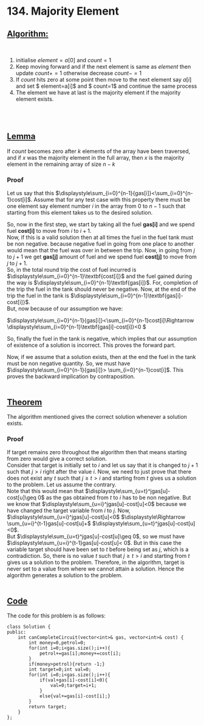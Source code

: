 # **134. Majority Element**

## <u>__Algorithm:__</u>
<br>


1. initialise $element=a[0]$ and $count=1$
2. Keep moving forward and if the next element is same as $element$ then update $count+=1$ otherwise decrease $count-=1$
3. If $count$ hits zero at some point then move to the next element say $a[i]$ and set $ element=a[i]$ and $ count=1$ and continue the same process
4. The element we have at last is the majority element if the majority element exists.
<br>
<br>


## <u>__Lemma__</u>
If $count$ becomes zero after $k$ elements of the array have been traversed, and if $x$ was the majority element in the full array, then $x$ is the majority element in the remaining array of size $n-k$
<br>

### __Proof__  
Let us say that this $\displaystyle\sum_{i=0}^{n-1}{gas[i]}<\sum_{i=0}^{n-1}cost[i]$. Assume that for any test case with this property there must be one element say element number $i$ in the array from $0$ to $n-1$ such that starting from this element takes us to the desired solution.  

So, now in the first step, we start by taking all the fuel __gas[i]__ and we spend fuel __cost[i]__ to move from $i$
to $i+1$.  
Now, if this is a valid solution then at all times the fuel in the fuel tank must be non negative. because negative fuel in going from one place to another would mean that the fuel was over in between the trip.
Now, in going from $j$ to $j+1$ we get __gas[j]__ amount of fuel and we spend fuel __cost[j]__ to move from $j$
to $j+1$.  
So, in the total round trip the cost of fuel incurred is $\displaystyle\sum_{i=0}^{n-1}\textbf{cost[i]}$ and the fuel gained during the way is $\displaystyle\sum_{i=0}^{n-1}\textbf{gas[i]}$. For, completion of the trip the fuel in the tank should never be negative. Now, at the end of the trip the fuel in the tank is $\displaystyle\sum_{i=0}^{n-1}\textbf{gas[i]-cost[i]}$.  
But, now because of our assumption we have: 

$\displaystyle\sum_{i=0}^{n-1}{gas[i]}<\sum_{i=0}^{n-1}cost[i]\Rightarrow \displaystyle\sum_{i=0}^{n-1}\textbf{gas[i]-cost[i]}<0 $  

So, finally the fuel in the tank is negative, which implies that our assumption of existence of a solution is incorrect. This proves the forward part.


Now, if we assume that a solution exists, then at the end the fuel in the tank must be non negative quantity. So, we must have $\displaystyle\sum_{i=0}^{n-1}{gas[i]}> \sum_{i=0}^{n-1}cost[i]$. This proves the backward implication by contraposition.
<br>
<br>


## <u>__Theorem__ </u>
The algorithm mentioned gives the correct solution whenever a solution exists.
<br>

### __Proof__
If target remains zero throughout the algorithm then that means starting from zero would give a correct solution.  
Consider that target is initially set to $i$ and let us say that it is changed to $j+1$ such that $j>i$ right after the value $i$. Now, we need to just prove that there does not exist any $t$ such that $j\geq t >i$ and starting from $t$ gives us a solution to the problem. Let us assume the contrary.  
Note that this would mean that $\displaystyle\sum_{u=t}^jgas[u]-cost[u]\geq 0$ as the gas obtained from $t$ to $i$ has to be non negative. But we know that  $\displaystyle\sum_{u=i}^jgas[u]-cost[u]<0$ because we have changed the target variable from $i$ to $j$. Now, $\displaystyle\sum_{u=i}^jgas[u]-cost[u]<0$ $\displaystyle\Rightarrow \sum_{u=i}^{t-1}gas[u]-cost[u]+$ $\displaystyle\sum_{u=t}^jgas[u]-cost[u]<0$.  
But $\displaystyle\sum_{u=t}^jgas[u]-cost[u]\geq 0$, so we must have $\displaystyle\sum_{u=i}^{t-1}gas[u]-cost[u]< 0$. But in this case the variable target should have been set to $t$ before being set as $j$, which is a contradiction. So, there is no value $t$ such that $j\geq t >i$ and starting from $t$ gives us a solution to the problem. Therefore, in the algorithm, target is never set to a value from where we cannot attain a solution. Hence the algorithm generates a solution to the problem.
<br>
<br>


## <u>__Code__</u>

The code for this problem is as follows:
```
class Solution {  
public:  
    int canCompleteCircuit(vector<int>& gas, vector<int>& cost) {  
        int money=0,petrol=0;  
        for(int i=0;i<gas.size();i++){  
            petrol+=gas[i];money+=cost[i];  
        }  
        if(money>petrol){return -1;}  
        int target=0;int val=0;  
        for(int i=0;i<gas.size();i++){  
            if(val+gas[i]-cost[i]<0){  
                val=0;target=i+1;  
            }  
            else{val+=gas[i]-cost[i];}  
        }  
        return target;  
    }  
};  
```